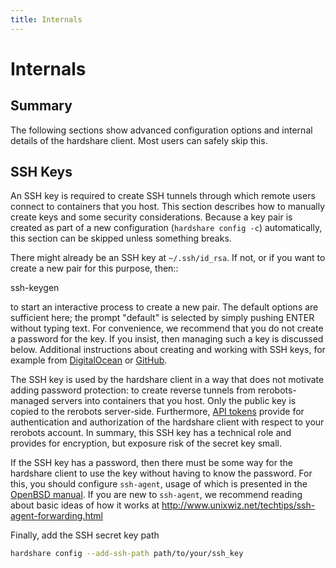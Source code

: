 ```yaml
---
title: Internals
---
```


# Internals

## Summary

The following sections show advanced configuration options and internal details
of the hardshare client. Most users can safely skip this.


## SSH Keys

An SSH key is required to create SSH tunnels through which remote users connect
to containers that you host. This section describes how to manually create keys
and some security considerations. Because a key pair is created as part of a new
configuration (`hardshare config -c`) automatically, this section can be
skipped unless something breaks.

There might already be an SSH key at `~/.ssh/id_rsa`. If not, or if you want to
create a new pair for this purpose, then::

  ssh-keygen

to start an interactive process to create a new pair. The default options are
sufficient here; the prompt "default" is selected by simply pushing ENTER
without typing text. For convenience, we recommend that you do not create a
password for the key. If you insist, then managing such a key is discussed
below. Additional instructions about creating and working with SSH keys, for
example from [DigitalOcean](https://www.digitalocean.com/community/tutorials/how-to-set-up-ssh-keys--2)
or [GitHub](https://help.github.com/en/github/authenticating-to-github/connecting-to-github-with-ssh).

The SSH key is used by the hardshare client in a way that does not motivate
adding password protection: to create reverse tunnels from rerobots-managed
servers into containers that you host. Only the public key is copied to the
rerobots server-side. Furthermore, [API tokens](/install#api-tokens) provide
for authentication and authorization of the hardshare client with respect to
your rerobots account. In summary, this SSH key has a technical role and
provides for encryption, but exposure risk of the secret key small.

If the SSH key has a password, then there must be some way for the hardshare
client to use the key without having to know the password. For this, you should
configure `ssh-agent`, usage of which is presented in the [OpenBSD manual](
http://man.openbsd.org/OpenBSD-current/man1/ssh-agent.1).
If you are new to `ssh-agent`, we recommend reading about basic ideas of how
it works at http://www.unixwiz.net/techtips/ssh-agent-forwarding.html

Finally, add the SSH secret key path

```bash
hardshare config --add-ssh-path path/to/your/ssh_key
```
